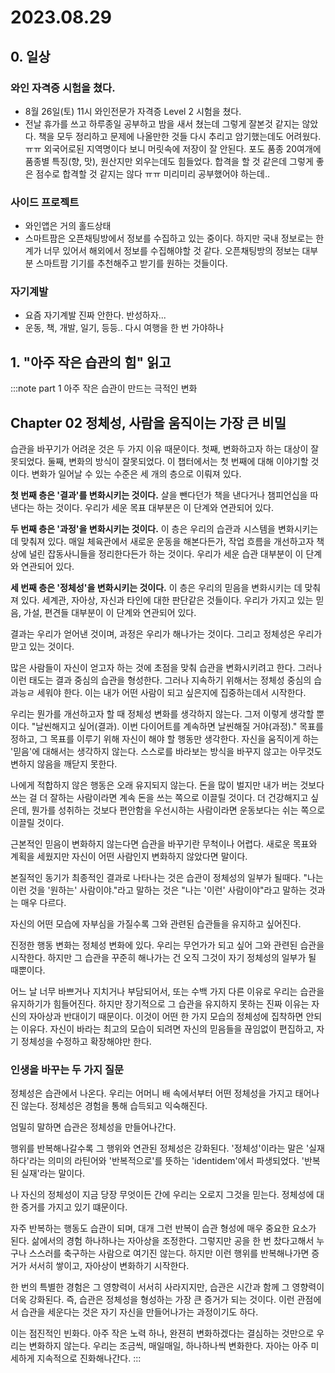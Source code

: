 # 2023.08.29

## 0. 일상

### 와인 자격증 시험을 쳤다.
- 8월 26일(토) 11시 와인전문가 자격증 Level 2 시험을 쳤다.
- 전날 휴가를 쓰고 하루종일 공부하고 밤을 새서 쳤는데 그렇게 잘본것 같지는 않았다. 책을 모두 정리하고 문제에 나올만한 것들 다시 추리고 암기했는데도 어려웠다. ㅠㅠ 외국어로된 지역명이다 보니 머릿속에 저장이 잘 안된다. 포도 품종 20여개에 품종별 특징(향, 맛), 원산지만 외우는데도 힘들었다. 합격을 할 것 같은데 그렇게 좋은 점수로 합격할 것 같지는 않다 ㅠㅠ 미리미리 공부했어야 하는데..

### 사이드 프로젝트
- 와인앱은 거의 홀드상태
- 스마트팜은 오픈채팅방에서 정보를 수집하고 있는 중이다. 하지만 국내 정보로는 한계가 너무 있어서 해외에서 정보를 수집해야할 것 같다. 오픈채팅방의 정보는 대부분 스마트팜 기기를 추천해주고 받기를 원하는 것들이다.

### 자기계발
- 요즘 자기계발 진짜 안한다. 반성하자...
- 운동, 책, 개발, 일기, 등등.. 다시 여행을 한 번 가야하나

## 1. "아주 작은 습관의 힘" 읽고

:::note part 1 아주 작은 습관이 만드는 극적인 변화

## Chapter 02 정체성, 사람을 움직이는 가장 큰 비밀

습관을 바꾸기가 어려운 것은 두 가지 이유 때문이다. 첫째, 변화하고자 하는 대상이 잘못되었다. 둘째, 변화의 방식이 잘못되었다. 이 챕터에서는 첫 번째에 대해 이야기할 것이다. 변화가 일어날 수 있는 수준은 세 개의 층으로 이뤄져 있다.

**첫 번째 층은 '결과'를 변화시키는 것이다.** 살을 뺀다던가 책을 낸다거나 챔피언십을 따낸다는 하는 것이다. 우리가 세운 목표 대부분은 이 단계와 연관되어 있다.

**두 번째 층은 '과정'을 변화시키는 것이다.** 이 층은 우리의 습관과 시스템을 변화시키는 데 맞춰져 있다. 매일 체육관에서 새로운 운동을 해본다든가, 작업 흐름을 개선하고자 책상에 널린 잡동사니들을 정리한다든가 하는 것이다. 우리가 세운 습관 대부분이 이 단계와 연관되어 있다.

**세 번째 층은 '정체성'을 변화시키는 것이다.** 이 층은 우리의 믿음을 변화시키는 데 맞춰져 있다. 세계관, 자아상, 자신과 타인에 대한 판단같은 것들이다. 우리가 가지고 있는 믿음, 가설, 편견들 대부분이 이 단계와 연관되어 있다.

결과는 우리가 얻어낸 것이며, 과정은 우리가 해나가는 것이다. 그리고 정체성은 우리가 맏고 있는 것이다.

많은 사람들이 자신이 얻고자 하는 것에 초점을 맞춰 습관을 변화시키려고 한다. 그러나 이런 태도는 결과 중심의 습관을 형성한다. 그러나 지속하기 위해서는 정체성 중심의 습과능ㄹ 세워야 한다. 이는 내가 어떤 사람이 되고 싶은지에 집중하는데서 시작한다.

우리는 뭔가를 개선하고자 할 때 정체성 변화를 생각하지 않는다. 그저 이렇게 생각할 뿐이다. "날씬해지고 싶어(결과). 이번 다이어트를 계속하면 날씬해질 거야(과정)." 목표를 정하고, 그 목표를 이루기 위해 자신이 해야 할 행동만 생각한다. 자신을 움직이게 하는 '믿음'에 대해서는 생각하지 않는다. 스스로를 바라보는 방식을 바꾸지 않고는 아무것도 변하지 않음을 깨닫지 못한다.

나에게 적합하지 않은 행동은 오래 유지되지 않는다. 돈을 많이 벌지만 내가 버는 것보다 쓰는 걸 더 잘하는 사람이라면 계속 돈을 쓰는 쪽으로 이끌릴 것이다. 더 건강해지고 싶은데, 뭔가를 성취하는 것보다 편안함을 우선시하는 사람이라면 운동보다는 쉬는 쪽으로 이끌릴 것이다.

근본적인 믿음이 변화하지 않는다면 습관을 바꾸기란 무척이나 어렵다. 새로운 목표와 계획을 세웠지만 자신이 어떤 사람인지 변화하지 않았다면 말이다.

본질적인 동기가 최종적인 결과로 나타나는 것은 습관이 정체성의 일부가 될때다. "나는 이런 것을 '원하는' 사람이야."라고 말하는 것은 "나는 '이런' 사람이야"라고 말하는 것과는 매우 다르다.

자신의 어떤 모습에 자부심을 가질수록 그와 관련된 습관들을 유지하고 싶어진다.

진정한 행동 변화는 정체성 변화에 있다. 우리는 무언가가 되고 싶어 그와 관련된 습관을 시작한다. 하지만 그 습관을 꾸준히 해나가는 건 오직 그것이 자기 정체성의 일부가 될 때뿐이다.

어느 날 너무 바쁘거나 지치거나 부담되어서, 또는 수백 가지 다른 이유로 우리는 습관을 유지하기가 힘들어진다. 하지만 장기적으로 그 습관을 유지하지 못하는 진짜 이유는 자신의 자아상과 반대이기 때문이다. 이것이 어떤 한 가지 모습의 정체성에 집착하면 안되는 이유다. 자신이 바라는 최고의 모습이 되려면 자신의 믿음들을 끊임없이 편집하고, 자기 정체성을 수정하고 확장해야만 한다.

### 인생을 바꾸는 두 가지 질문

정체성은 습관에서 나온다. 우리는 어머니 배 속에서부터 어떤 정체성을 가지고 태어나진 않는다. 정체성은 경험을 통해 습득되고 익숙해진다.

엄밀히 말하면 습관은 정체성을 만들어나간다.

행위를 반복해나갈수록 그 행위와 연관된 정체성은 강화된다. '정체성'이라는 말은 '실재하다'라는 의미의 라틴어와 '반복적으로'를 뜻하는 'identidem'에서 파생되었다. '반복된 실재'라는 말이다.

나 자신의 정체성이 지금 당장 무엇이든 간에 우리는 오로지 그것을 믿는다. 정체성에 대한 증거를 가지고 있기 떄문이다.

자주 반복하는 행동도 습관이 되며, 대개 그런 반복이 습관 형성에 매우 중요한 요소가 된다. 삶에서의 경험 하나하나는 자아상을 조정한다. 그렇지만 공을 한 번 찼다고해서 누구나 스스러를 축구하는 사람으로 여기진 않는다. 하지만 이런 행위를 반복해나가면 증거가 서서히 쌓이고, 자아상이 변화하기 시작한다.

한 번의 특별한 경험은 그 영향력이 서서히 사라지지만, 습관은 시간과 함께 그 영향력이 더욱 강화된다. 즉, 습관은 정체성을 형성하는 가장 큰 증거가 되는 것이다. 이런 관점에서 습관을 세운다는 것은 자기 자신을 만들어나가는 과정이기도 하다.

이는 점진적인 빈화다. 아주 작은 노력 하나, 완젼히 변화하겠다는 결심하는 것만으로 우리는 변화하지 않는다. 우리는 조금씩, 매일매일, 하나하나씩 변화한다. 자아는 아주 미세하게 지속적으로 진화해나간다.
:::
